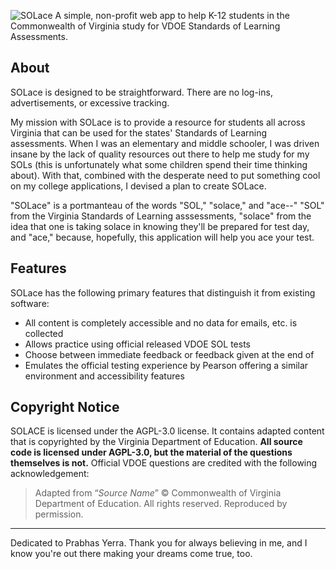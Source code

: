 ![SOLace](https://github.com/user-attachments/assets/80394304-06eb-49a6-93aa-9ff2f2db44c1)
A simple, non-profit web app to help K-12 students in the Commonwealth of Virginia study for VDOE Standards of Learning Assessments.

## About 

SOLace is designed to be straightforward. There are no log-ins, advertisements, or excessive tracking.

My mission with SOLace is to provide a resource for students all across Virginia that can be used for the states' Standards of Learning assessments. When I was an elementary and middle schooler, I was driven insane by the lack of quality resources out there to help me study for my SOLs (this is unfortunately what some children spend their time thinking about). With that, combined with the desperate need to put something cool on my college applications, I devised a plan to create SOLace.

"SOLace" is a portmanteau of the words "SOL," "solace," and "ace--" "SOL" from the Virginia Standards of Learning asssessments, "solace" from the idea that one is taking solace in knowing they'll be prepared for test day, and "ace," because, hopefully, this application will help you ace your test.

## Features
SOLace has the following primary features that distinguish it from existing software:
- All content is completely accessible and no data for emails, etc. is collected
- Allows practice using official released VDOE SOL tests
- Choose between immediate feedback or feedback given at the end of 
- Emulates the official testing experience by Pearson offering a similar environment and accessibility features

## Copyright Notice
SOLACE is licensed under the AGPL-3.0 license. It contains adapted content that is copyrighted by the Virginia Department of Education. **All source code is licensed under AGPL-3.0, but the material of the questions themselves is not.** Official VDOE questions are credited with the following acknowledgement:
> Adapted from “*Source Name*” © Commonwealth of Virginia Department of Education. All rights reserved. Reproduced by permission.

---

Dedicated to Prabhas Yerra. Thank you for always believing in me, and I know you're out there making your dreams come true, too.
